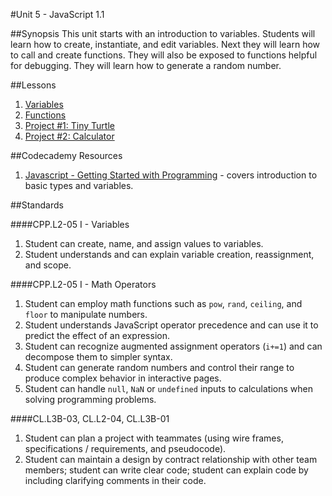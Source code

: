 #Unit 5 - JavaScript 1.1

##Synopsis
This unit starts with an introduction to variables. Students will learn how to create, instantiate, and edit variables. Next they will learn how to call and create functions. They will also be exposed to functions helpful for debugging. They will learn how to generate a random number. 

##Lessons

1. [Variables](sessions/1-variable)
2. [Functions](sessions/2-function)
3. [Project #1: Tiny Turtle](sessions/3-project-tinyturtle)
4. [Project #2: Calculator](sessions/4-project-calculator)

##Codecademy Resources

1. [Javascript - Getting Started with Programming](https://www.codecademy.com/courses/javascript-beginner-en-6LzGd/0/1?curriculum_id=506324b3a7dffd00020bf661) - covers introduction to basic types and variables.

##Standards

####CPP.L2-05 I - Variables
1. Student	can	create,	name,	and	assign	values	to	variables.
2. Student	understands	and	can	explain	variable	creation,	reassignment,	and	scope.

####CPP.L2-05 I - Math Operators
1.	Student	can	employ	math	functions	such	as	``pow``,	``rand``,	``ceiling``,	and	``floor``	to	manipulate	numbers.
2.	Student	understands	JavaScript	operator	precedence	and	can	use	it	to	predict	the	effect	of	an	expression.	
3.	Student	can	recognize	augmented	assignment	operators	(``i+=1``)	and	can	decompose	them	to	simpler	syntax.	
4.	Student	can	generate	random	numbers	and	control	their	range	to	produce	complex	behavior	in	interactive	pages.	
5.	Student	can	handle	``null``,	``NaN``	or	``undefined``	inputs	to	calculations	when	solving	programming	problems.
 
####CL.L3B-03, CL.L2-04, CL.L3B-01
1.	Student	can	plan	a	project	with	teammates	(using	wire	frames,	specifications	/ requirements,	and	pseudocode).
2.	Student	can	maintain	a	design	by	contract	relationship	with	other	team	members;	student	can	write	clear	code;	student	can	explain	code	by	including	clarifying	comments	in	their	code.


